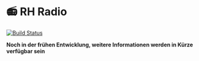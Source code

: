 # 📻 RH Radio

[![Build Status](https://dev.azure.com/rh-utensils/Radio/_apis/build/status/rh-utensils.radio?branchName=master)](https://dev.azure.com/rh-utensils/Radio/_build/latest?definitionId=2&branchName=master)

**Noch in der frühen Entwicklung, weitere Informationen werden in Kürze verfügbar sein**

